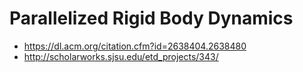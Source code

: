 # Parallelized Rigid Body Dynamics

* https://dl.acm.org/citation.cfm?id=2638404.2638480
* http://scholarworks.sjsu.edu/etd_projects/343/
